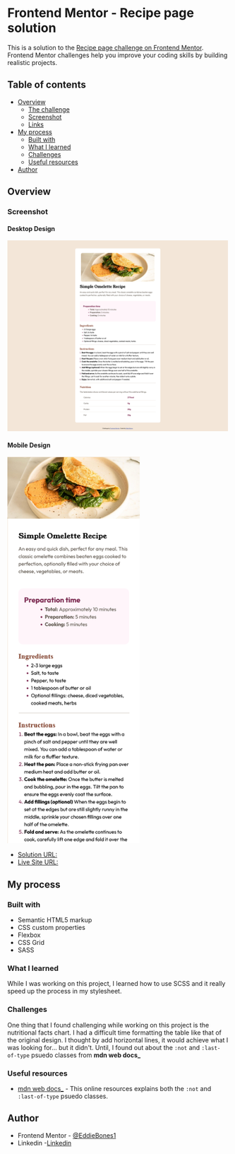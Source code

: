 # Frontend Mentor - Recipe page solution

This is a solution to the [Recipe page challenge on Frontend Mentor](https://www.frontendmentor.io/challenges/recipe-page-KiTsR8QQKm). Frontend Mentor challenges help you improve your coding skills by building realistic projects. 

## Table of contents

- [Overview](#overview)
  - [The challenge](#the-challenge)
  - [Screenshot](#screenshot)
  - [Links](#links)
- [My process](#my-process)
  - [Built with](#built-with)
  - [What I learned](#what-i-learned)
  - [Challenges](#challenges)
  - [Useful resources](#useful-resources)
- [Author](#author)

## Overview

### Screenshot

#### Desktop Design
<img src="design/desktop-design.png" alt="Desktop Design" width="500"/>

#### Mobile Design
<img src="design/mobile-design.png" alt="Mobile Design" width="300"/>


- [Solution URL:](https://www.frontendmentor.io/solutions/recipe-page-iHCfhR5Rpt)
- [Live Site URL:](https://eddiebones1.github.io/Recipe-Page/)

## My process

### Built with

- Semantic HTML5 markup
- CSS custom properties
- Flexbox
- CSS Grid
- SASS 

### What I learned

While I was working on this project, I learned how to use SCSS and it really speed up the process in my stylesheet. 

### Challenges

One thing that I found challenging while working on this project is the nutritional facts chart. I had a difficult time formatting the table like that of the original design. I thought by add horizontal lines, it would achieve what I was looking for... but it didn't. Until, I found out about the ```:not``` and ```:last-of-type``` psuedo classes from **mdn web docs_**

### Useful resources

- [mdn web docs_](https://developer.mozilla.org/en-US/) - This online resources explains both the ```:not``` and ```:last-of-type``` psuedo classes. 

## Author

- Frontend Mentor - [@EddieBones1](https://www.frontendmentor.io/profile/EddieBones1)
- Linkedin -[Linkedin](https://www.linkedin.com/in/eddiewhite01/)
